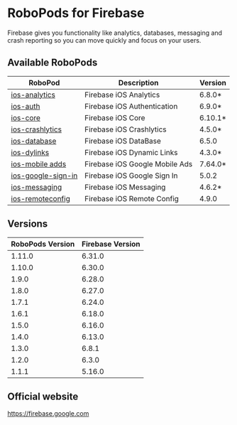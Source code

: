 # RoboPods for Firebase

Firebase gives you functionality like analytics, databases, messaging and crash reporting so you can move quickly and focus on your users.

## Available RoboPods

| RoboPod                                  | Description                   | Version |
|------------------------------------------|-------------------------------|---------|
| [ios-analytics](ios-analytics/)          | Firebase iOS Analytics        | 6.8.0*  |
| [ios-auth](ios-auth/)                    | Firebase iOS Authentication   | 6.9.0*  |
| [ios-core](ios-core/)                    | Firebase iOS Core             | 6.10.1* |
| [ios-crashlytics](ios-crashlytics/)      | Firebase iOS Crashlytics      | 4.5.0*  |
| [ios-database](ios-database/)            | Firebase iOS DataBase         | 6.5.0   |
| [ios-dylinks](ios-dylinks/)              | Firebase iOS Dynamic Links    | 4.3.0*  |
| [ios-mobile adds](ios-google-mobile-ads/)| Firebase iOS Google Mobile Ads| 7.64.0* |
| [ios-google-sign-in](ios-google-sign-in/)| Firebase iOS Google Sign In   | 5.0.2   |
| [ios-messaging](ios-messaging/)          | Firebase iOS Messaging        | 4.6.2*  |
| [ios-remoteconfig](ios-remoteconfig/)    | Firebase iOS Remote Config    | 4.9.0   |

## Versions

| RoboPods Version  | Firebase Version    |
|-------------------|---------------------|
| 1.11.0            | 6.31.0              |
| 1.10.0            | 6.30.0              |
| 1.9.0             | 6.28.0              |
| 1.8.0             | 6.27.0              |
| 1.7.1             | 6.24.0              |
| 1.6.1             | 6.18.0              |
| 1.5.0             | 6.16.0              |
| 1.4.0             | 6.13.0              |
| 1.3.0             | 6.8.1               |
| 1.2.0             | 6.3.0               |
| 1.1.1             | 5.16.0              |

## Official website

https://firebase.google.com

